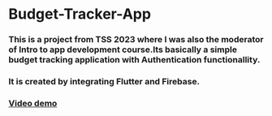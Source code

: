 # Budget-Tracker-App

### This is a project from TSS 2023 where I was also the moderator of Intro to app development course.Its basically a simple budget tracking application with Authentication functionallity.
### It is created by integrating Flutter and Firebase.

### [Video demo](https://drive.google.com/file/d/1lCNTQny-FoC0Mq0RmqrXpa3r2jI7i-6L/view?usp=sharing)
